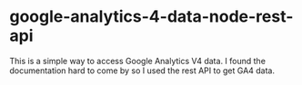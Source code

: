 # google-analytics-4-data-node-rest-api
This is a simple way to access Google Analytics V4 data.  I found the documentation hard to come by so I used the rest API to get  GA4 data.
